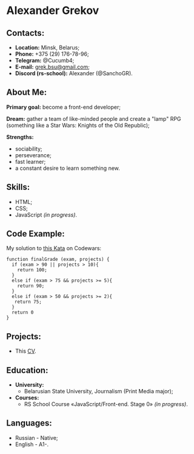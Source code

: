 # Alexander Grekov

## Contacts:
* **Location:** Minsk, Belarus;
* **Phone:** +375 (29) 176-78-96;
* **Telegram:** @Cucumb4;
* **E-mail:** grek.bsu@gmail.com;
* **Discord (rs-school):** Alexander (@SanchoGR).

## About Me:
**Primary goal:** become a front-end developer;

**Dream:** gather a team of like-minded people and create a "lamp" RPG (something like a Star Wars: Knights of the Old Republic);

**Strengths:**
* sociability;
* perseverance;
* fast learner;
* a constant desire to learn something new.

## Skills:
* HTML;
* CSS;
* JavaScript _(in progress)_.

## Code Example:
My solution to [this Kata](https://www.codewars.com/kata/5ad0d8356165e63c140014d4 "Kata") on Codewars:
```
function finalGrade (exam, projects) {
  if (exam > 90 || projects > 10){
    return 100;
  }
  else if (exam > 75 && projects >= 5){
    return 90;
  }
  else if (exam > 50 && projects >= 2){
   return 75;
  }
  return 0
}
```

## Projects:
* This [CV](https://github.com/SanchoGR/rsschool-cv "My CV").

## Education:
* **University:**
   + Belarusian State University, Journalism (Print Media major);
* **Courses:**
   + RS School Course «JavaScript/Front-end. Stage 0» _(in progress)_.

## Languages:
* Russian - Native;
* English - A1-.

